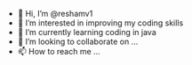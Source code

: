 - 👋 Hi, I’m @reshamv1
- 👀 I’m interested in improving my coding skills
- 🌱 I’m currently learning coding in java
- 💞️ I’m looking to collaborate on ...
- 📫 How to reach me ...

<!---
reshamv1/reshamv1 is a ✨ special ✨ repository because its `README.md` (this file) appears on your GitHub profile.
You can click the Preview link to take a look at your changes.
--->
